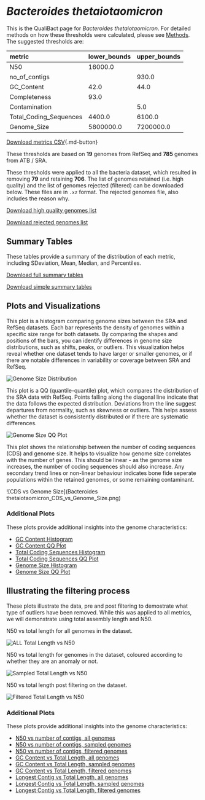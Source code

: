 # *Bacteroides thetaiotaomicron*

This is the QualiBact page for *Bacteroides thetaiotaomicron*. For detailed methods on how these thresholds were calculated, please see [Methods](../../methods.md).
The suggested thresholds are: 

| metric                 | lower_bounds   | upper_bounds   |
|:-----------------------|:---------------|:---------------|
| N50                    | 16000.0        |                |
| no_of_contigs          |                | 930.0          |
| GC_Content             | 42.0           | 44.0           |
| Completeness           | 93.0           |                |
| Contamination          |                | 5.0            |
| Total_Coding_Sequences | 4400.0         | 6100.0         |
| Genome_Size            | 5800000.0      | 7200000.0      |

[Download metrics CSV](Bacteroides_thetaiotaomicron_metrics.csv){.md-button}


These thresholds are based on **19** genomes from RefSeq and **785** genomes from ATB / SRA.

These thresholds were applied to all the bacteria dataset, which resulted in removing **79** and retaining **706**.
The list of genomes retained (i.e. high quality) and the list of genomes rejected (filtered) can be downloaded below. These files are in `.xz` format. The rejected genomes file, also includes the reason why.

[Download high quality genomes list](Bacteroides_thetaiotaomicron_high_quality_genomes.csv.xz)


[Download rejected genomes list](Bacteroides_thetaiotaomicron_filtered_out_genomes.csv.xz)



## Summary Tables
These tables provide a summary of the distribution of each metric, including SDeviation, Mean, Median, and Percentiles.

[Download full summary tables](summary.csv)

[Download simple summary tables](selected_summary.csv)

## Plots and Visualizations

This plot is a histogram comparing genome sizes between the SRA and RefSeq datasets. Each bar represents the density of genomes within a specific size range for both datasets. By comparing the shapes and positions of the bars, you can identify differences in genome size distributions, such as shifts, peaks, or outliers. This visualization helps reveal whether one dataset tends to have larger or smaller genomes, or if there are notable differences in variability or coverage between SRA and RefSeq.

![Genome Size Distribution](Genome_Size_refseq_histogram_kde.png)

This plot is a QQ (quantile-quantile) plot, which compares the distribution of the SRA data with RefSeq. Points falling along the diagonal line indicate that the data follows the expected distribution. Deviations from the line suggest departures from normality, such as skewness or outliers. This helps assess whether the dataset is consistently distributed or if there are systematic differences.

![Genome Size QQ Plot](Genome_Size_refseq_qqplot.png)

This plot shows the relationship between the number of coding sequences (CDS) and genome size. It helps to visualize how genome size correlates with the number of genes. This should be linear - as the genome size increases, the number of coding sequences should also increase. Any secondary trend lines or non-linear behaviour indicates bone fide seperate populations within the retained genomes, or some remaining contaminant. 

![CDS vs Genome Size](Bacteroides thetaiotaomicron_CDS_vs_Genome_Size.png)

### Additional Plots

These plots provide additional insights into the genome characteristics:

- [GC Content Histogram](GC_Content_refseq_histogram_kde.png)
- [GC Content QQ Plot](GC_Content_refseq_qqplot.png)
- [Total Coding Sequences Histogram](Total_Coding_Sequences_refseq_histogram_kde.png)
- [Total Coding Sequences QQ Plot](Total_Coding_Sequences_refseq_qqplot.png)
- [Genome Size Histogram](Genome_Size_refseq_histogram_kde.png)
- [Genome Size QQ Plot](Genome_Size_refseq_qqplot.png)
## Illustrating the filtering process
These plots illustrate the data, pre and post filtering to demostrate what type of outliers have been removed. While this was applied to all metrics, we will demonstrate using total assembly length and N50.

N50 vs total length for all genomes in the dataset.

![ALL Total Length vs N50](Bacteroides_thetaiotaomicron_all_total_length_N50.png)

N50 vs total length for genomes in the dataset, coloured according to whether they are an anomaly or not.

![Sampled Total Length vs N50](Bacteroides_thetaiotaomicron_sample_total_length_N50.png)

N50 vs total length post filtering on the dataset.

![Filtered Total Length vs N50](Bacteroides_thetaiotaomicron_filt_total_length_N50.png)

### Additional Plots

These plots provide additional insights into the genome characteristics:

- [N50 vs number of contigs, all genomes](Bacteroides_thetaiotaomicron_all_N50_number.png)
- [N50 vs number of contigs, sampled genomes](Bacteroides_thetaiotaomicron_sample_N50_number.png)
- [N50 vs number of contigs, filtered genomes](Bacteroides_thetaiotaomicron_filt_N50_number.png)
- [GC Content vs Total Length, all genomes](Bacteroides_thetaiotaomicron_all_total_length_GC_Content.png)
- [GC Content vs Total Length, sampled genomes](Bacteroides_thetaiotaomicron_sample_total_length_GC_Content.png)
- [GC Content vs Total Length, filtered genomes](Bacteroides_thetaiotaomicron_filt_total_length_GC_Content.png)
- [Longest Contig vs Total Length, all genomes](Bacteroides_thetaiotaomicron_all_total_length_longest.png)
- [Longest Contig vs Total Length, sampled genomes](Bacteroides_thetaiotaomicron_sample_total_length_longest.png)
- [Longest Contig vs Total Length, filtered genomes](Bacteroides_thetaiotaomicron_filt_total_length_longest.png)
